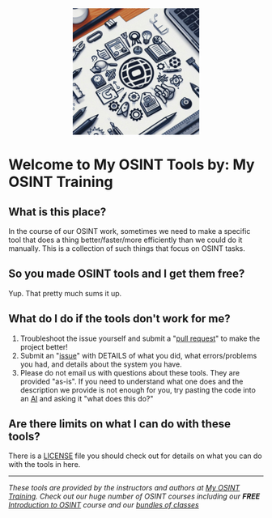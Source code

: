 <center><img src="my osint tools.png" alt="My OSINT Tools logo" width="250"></center>

# Welcome to My OSINT Tools by: My OSINT Training

## What is this place?

In the course of our OSINT work, sometimes we need to make a specific tool that does a thing better/faster/more efficiently than we could do it manually. This is a collection of such things that focus on OSINT tasks.

## So you made OSINT tools and I get them free?

Yup. That pretty much sums it up.

## What do I do if the tools don't work for me?

1. Troubleshoot the issue yourself and submit a "[pull request](https://docs.github.com/en/pull-requests/collaborating-with-pull-requests/proposing-changes-to-your-work-with-pull-requests/about-pull-requests)" to make the project better!
2. Submit an "[issue](https://github.com/myosintllc/mot-osint-tools/issues)" with DETAILS of what you did, what errors/problems you had, and details about the system you have.
3. Please do not email us with questions about these tools. They are provided "as-is". If you need to understand what one does and the description we provide is not enough for you, try pasting the code into an [AI](https://chatgpt.com/) and asking it "what does this do?"

## Are there limits on what I can do with these tools?

There is a [LICENSE](https://github.com/myosintllc/mot-osint-tools/blob/main/LICENSE) file you should check out for details on what you can do with the tools in here.

---

_These tools are provided by the instructors and authors at [My OSINT Training](https://www.myosint.training). Check out our huge number of OSINT courses including our **FREE** [Introduction to OSINT](https://www.myosint.training/courses/introduction-to-osint) course and our [bundles of classes](https://www.myosint.training/pages/bundles)_